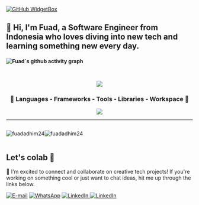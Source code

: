 [![GitHub WidgetBox](https://github-widgetbox.vercel.app/api/profile?username=fuadadhim24&data=followers,repositories,stars,commits&theme=viridescent)](https://github.com/yeazin)
<!-- <h3 align ="center"> <strong> Let`s Code.Build & FUN </strong> </h3>  -->


<h2>👋 Hi, I'm Fuad, a Software Engineer from Indonesia who loves diving into new tech and learning something new every day.<h4>


![Fuad`s github activity graph](https://github-readme-activity-graph.vercel.app/graph?username=fuadadhim24&theme=github-compact)


<br>

 <p align="center">
  <img src="https://capsule-render.vercel.app/api?type=waving&color=gradient&height=80&section=footer"/>
</p>

<h3 align="center" > 💫 Languages - Frameworks - Tools - Libraries - Workspace 💫</h3>
<p align="center">
    <img src="https://skillicons.dev/icons?i=dart,flutter,swift,kotlin,react,nextjs,nodejs,laravel,flask,firebase,tailwind,python,js,vscode,figma,git,postman,github,gitlab,vscode,mongodb,mysql" 

 </p>

<hr>
<div style="display: flex;">
    <p><img align="center" src="https://github-readme-stats.vercel.app/api?username=fuadadhim24&show_icons=true&locale=en&theme=radical" alt="fuadadhim24" /></p>
    <p><img align="center" src="https://github-readme-stats.vercel.app/api/top-langs?username=fuadadhim24&show_icons=true&locale=en&layout=compact&theme=radical" alt="fuadadhim24" /></p>
</div>


## Let's colab 🚀

🌟 I'm excited to connect and collaborate on creative tech projects! If you're working on something cool or just want to chat ideas, hit me up through the links below.

<p>
  <a href="mailto:fuadadhim24@gmail.com" target="_blank"><img alt="E-mail" src="https://img.shields.io/badge/-Gmail-ea4335?style=flat-square&logo=Gmail&logoColor=white" /></a>
  <a href="wa.me/087840199095" target="_blank"><img alt="WhatsApp" src="https://img.shields.io/badge/-WhatsApp-42e35f?style=flat-square&logo=whatsapp&logoColor=white" /></a>
  <a href="https://linkedin.com/in/fuadadhim24" target="_blank"><img alt="LinkedIn" src="https://img.shields.io/badge/-LinkedIn-007ACC?style=flat-square&logo=linkedin&logoColor=white" />
  <a href="https://instagram.com/in/fuadadhim24_" target="_blank"><img alt="LinkedIn" src="https://img.shields.io/badge/-Instagram-D300C5?style=flat-square&logo=instagram&logoColor=white" />
</p>
